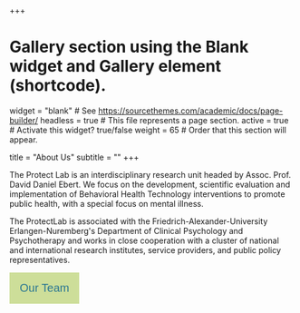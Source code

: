 +++
# Gallery section using the Blank widget and Gallery element (shortcode).
widget = "blank"  # See https://sourcethemes.com/academic/docs/page-builder/
headless = true  # This file represents a page section.
active = true  # Activate this widget? true/false
weight = 65  # Order that this section will appear.

title = "About Us"
subtitle = ""
+++

The Protect Lab is an interdisciplinary research unit headed by  Assoc. Prof. David Daniel Ebert. We focus on the development, scientific evaluation and implementation of Behavioral Health Technology interventions to promote public health, with a special focus on mental illness.

The ProtectLab is associated with the Friedrich-Alexander-University Erlangen-Nuremberg's Department of Clinical Psychology and Psychotherapy and works in close cooperation with a cluster of national and international research institutes, service providers,  and public policy representatives.

<!DOCTYPE html>
<html>
<head>
<style>
.btn {
  background-color: #cdde99;
  border: none;
  color: #2a7792;
  padding: 16px 18px;
  font-size: 20px;
  cursor: pointer;
  border-radius: 0px;
}
.divider{
    width:5px;
    height:auto;
    display:inline-block;
}

</style>
</head>
<body>

<div style="display: flex;">
<form>
<input class="btn" type="button" value="Our Team" onclick="window.location.href='/en/team'" />
<div class="divider"/>
</div class="divider"/>
</div>
</body>
</html>
